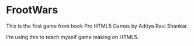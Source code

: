 # FrootWars

This is the first game from book Pro HTML5 Games by Aditya Ravi Shankar.

I'm using this to teach myself game making on HTML5.
